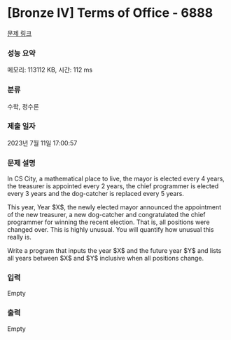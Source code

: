# [Bronze IV] Terms of Office - 6888 

[문제 링크](https://www.acmicpc.net/problem/6888) 

### 성능 요약

메모리: 113112 KB, 시간: 112 ms

### 분류

수학, 정수론

### 제출 일자

2023년 7월 11일 17:00:57

### 문제 설명

<p>In CS City, a mathematical place to live, the mayor is elected every 4 years, the treasurer is appointed every 2 years, the chief programmer is elected every 3 years and the dog-catcher is replaced every 5 years.</p>

<p>This year, Year $X$, the newly elected mayor announced the appointment of the new treasurer, a new dog-catcher and congratulated the chief programmer for winning the recent election. That is, all positions were changed over. This is highly unusual. You will quantify how unusual this really is.</p>

<p>Write a program that inputs the year $X$ and the future year $Y$ and lists all years between $X$ and $Y$ inclusive when all positions change.</p>

### 입력 

 Empty

### 출력 

 Empty

